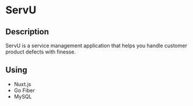 # ServU

## Description
ServU is a service management application that helps you handle customer product defects with finesse.

## Using
 - Nuxt.js
 - Go Fiber
 - MySQL

